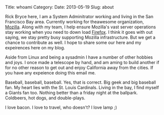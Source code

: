 Title: whoami
Category: 
Date: 2013-05-19
Slug: about

Rick Bryce here, I am a System Adminitrator working and living in the San Francisco Bay area.  Currently working for theawesome organization, [Mozilla][].  Along with my team, I help ensure Mozilla's vast server operations stay working when
you need to down load [Firefox][]. I think it goes with out saying, we stay pretty busy supporting Mozilla infrastructure.  But we get a chance to contribute as well.  I hope to share some our here and my expeirences here on my blog.

Aside from Linux and being a sysadmin I have a number of other hobbies and joys.  I once made a telescope by hand, and
am aming to build another if for no other reason to get out and enjoy California away from the cities.  If you have any expeience doing this email me.

Baseball, baseball, baseball.  Yes, that is correct. Big geek and big baseball fan.  My heart lies with the St. Louis
Cardinals. Living in the bay, I find myself a Giants fan too.  Nothing better than a friday night at the ballpark.  Coldbeers, hot dogs, and double-plays. 

I love bacon. I love to travel, who doesn't? 
I love lamp ;) 

[Firefox]: http://getfirefox.com
[Mozilla]: http://www.mozilla.org

